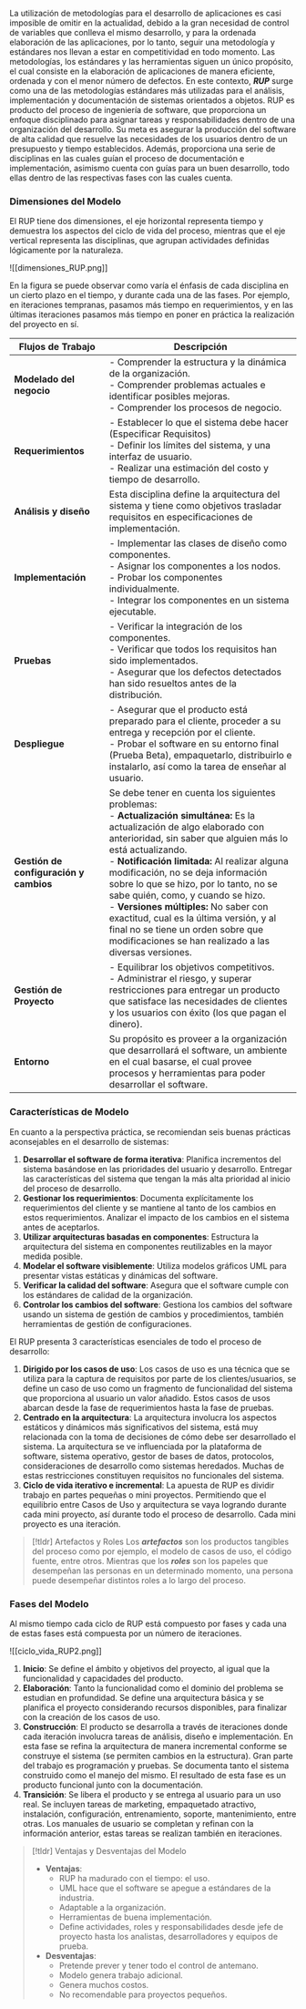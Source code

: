 La utilización de metodologías para el desarrollo de aplicaciones es casi imposible de omitir en la actualidad, debido a la gran necesidad de control de variables que conlleva el mismo desarrollo, y para la ordenada elaboración de las aplicaciones, por lo tanto, seguir una metodología y estándares nos llevan a estar en competitividad en todo momento. Las metodologías, los estándares y las herramientas siguen un único propósito, el cual consiste en la elaboración de aplicaciones de manera eficiente, ordenada y con el menor número de defectos.
En este contexto, ***RUP*** surge como una de las metodologías estándares más utilizadas para el análisis, implementación y documentación de sistemas orientados a objetos.
RUP es producto del proceso de ingeniería de software, que proporciona un enfoque disciplinado para asignar tareas y responsabilidades dentro de una organización del desarrollo. Su meta es asegurar la producción del software de alta calidad que resuelve las necesidades de los usuarios dentro de un presupuesto y tiempo establecidos. Además, proporciona una serie de disciplinas en las cuales guían el proceso de documentación e implementación, asimismo cuenta con guías para un buen desarrollo, todo ellas dentro de las respectivas fases con las cuales cuenta.

### Dimensiones del Modelo

El RUP tiene dos dimensiones, el eje horizontal representa tiempo y demuestra los aspectos del ciclo de vida del proceso, mientras que el eje vertical representa las disciplinas, que agrupan actividades definidas lógicamente por la naturaleza.

![[dimensiones_RUP.png]]

En la figura se puede observar como varía el énfasis de cada disciplina en un cierto plazo en el tiempo, y durante cada una de las fases. Por ejemplo, en iteraciones tempranas, pasamos más tiempo en requerimientos, y en las últimas iteraciones pasamos más tiempo en poner en práctica la realización del proyecto en sí. 

| Flujos de Trabajo                      | Descripción                                                                                                                                                                                                                                                                                                                                                                                                                                                                                                                                               |
| -------------------------------------- | --------------------------------------------------------------------------------------------------------------------------------------------------------------------------------------------------------------------------------------------------------------------------------------------------------------------------------------------------------------------------------------------------------------------------------------------------------------------------------------------------------------------------------------------------------- |
| **Modelado del negocio**               | - Comprender la estructura y la dinámica de la organización. <br>- Comprender problemas actuales e identificar posibles mejoras. <br>- Comprender los procesos de negocio.                                                                                                                                                                                                                                                                                                                                                                                |
| **Requerimientos**                     | - Establecer lo que el sistema debe hacer (Especificar Requisitos) <br>- Definir los límites del sistema, y una interfaz de usuario. <br>- Realizar una estimación del costo y tiempo de desarrollo.                                                                                                                                                                                                                                                                                                                                                      |
| **Análisis y diseño**                  | Esta disciplina define la arquitectura del sistema y tiene como objetivos trasladar requisitos en especificaciones de implementación.                                                                                                                                                                                                                                                                                                                                                                                                                     |
| **Implementación**                     | - Implementar las clases de diseño como componentes.<br>- Asignar los componentes a los nodos.<br>- Probar los componentes individualmente.<br>- Integrar los componentes en un sistema ejecutable.                                                                                                                                                                                                                                                                                                                                                       |
| **Pruebas**                            | - Verificar la integración de los componentes.<br>- Verificar que todos los requisitos han sido implementados.<br>- Asegurar que los defectos detectados han sido resueltos antes de la distribución.                                                                                                                                                                                                                                                                                                                                                     |
| **Despliegue**                         | - Asegurar que el producto está preparado para el cliente, proceder a su entrega y recepción por el cliente.<br>- Probar el software en su entorno final (Prueba Beta), empaquetarlo, distribuirlo e instalarlo, así como la tarea de enseñar al usuario.                                                                                                                                                                                                                                                                                                 |
| **Gestión de configuración y cambios** | Se debe tener en cuenta los siguientes problemas:<br>- **Actualización simultánea:** Es la actualización de algo elaborado con anterioridad, sin saber que alguien más lo está actualizando. <br>- **Notificación limitada:** Al realizar alguna modificación, no se deja información sobre lo que se hizo, por lo tanto, no se sabe quién, como, y cuando se hizo. <br>- **Versiones múltiples:** No saber con exactitud, cual es la última versión, y al final no se tiene un orden sobre que modificaciones se han realizado a las diversas versiones. |
| **Gestión de Proyecto**                | - Equilibrar los objetivos competitivos. <br>- Administrar el riesgo, y superar restricciones para entregar un producto que satisface las necesidades de clientes y los usuarios con éxito (los que pagan el dinero).                                                                                                                                                                                                                                                                                                                                     |
| **Entorno**                            | Su propósito es proveer a la organización que desarrollará el software, un ambiente en el cual basarse, el cual provee procesos y herramientas para poder desarrollar el software.                                                                                                                                                                                                                                                                                                                                                                        |

### Características de Modelo

En cuanto a la perspectiva práctica, se recomiendan seis buenas prácticas aconsejables en el desarrollo de sistemas:

1. **Desarrollar el software de forma iterativa**: Planifica incrementos del sistema basándose en las prioridades del usuario y desarrollo. Entregar las características del sistema que tengan la más alta prioridad al inicio del proceso de desarrollo. 
2. **Gestionar los requerimientos**: Documenta explícitamente los requerimientos del cliente y se mantiene al tanto de los cambios en estos requerimientos. Analizar el impacto de los cambios en el sistema antes de aceptarlos.
3. **Utilizar arquitecturas basadas en componentes**: Estructura la arquitectura del sistema en componentes reutilizables en la mayor medida posible.
4. **Modelar el software visiblemente**: Utiliza modelos gráficos UML para presentar vistas estáticas y dinámicas del software. 
5. **Verificar la calidad del software**: Asegura que el software cumple con los estándares de calidad de la organización.
6. **Controlar los cambios del software**: Gestiona los cambios del software usando un sistema de gestión de cambios y procedimientos, también herramientas de gestión de configuraciones. 

El RUP presenta 3 características esenciales de todo el proceso de desarrollo:

1. **Dirigido por los casos de uso**: Los casos de uso es una técnica que se utiliza para la captura de requisitos por parte de los clientes/usuarios, se define un caso de uso como un fragmento de funcionalidad del sistema que proporciona al usuario un valor añadido. Estos casos de usos abarcan desde la fase de requerimientos hasta la fase de pruebas.
2. **Centrado en la arquitectura**: La arquitectura involucra los aspectos estáticos y dinámicos más significativos del sistema, está muy relacionada con la toma de decisiones de cómo debe ser desarrollado el sistema. La arquitectura se ve influenciada por la plataforma de software, sistema operativo, gestor de bases de datos, protocolos, consideraciones de desarrollo como sistemas heredados. Muchas de estas restricciones constituyen requisitos no funcionales del sistema. 
3. **Ciclo de vida iterativo e incremental**: La apuesta de RUP es dividir trabajo en partes pequeñas o mini proyectos. Permitiendo que el equilibrio entre Casos de Uso y arquitectura se vaya logrando durante cada mini proyecto, así durante todo el proceso de desarrollo. Cada mini proyecto es una iteración.

>[!tldr] Artefactos y Roles
>Los ***artefactos*** son los productos tangibles del proceso como por ejemplo, el modelo de casos de uso, el código fuente, entre otros. Mientras que los ***roles*** son los papeles que desempeñan las personas en un determinado momento, una persona puede desempeñar distintos roles a lo largo del proceso.

### Fases del Modelo

Al mismo tiempo cada ciclo de RUP está compuesto por fases y cada una de estas fases está compuesta por un número de iteraciones.

![[ciclo_vida_RUP2.png]]


1. **Inicio**: Se define el ámbito y objetivos del proyecto, al igual que la funcionalidad y capacidades del producto.
2. **Elaboración**: Tanto la funcionalidad como el dominio del problema se estudian en profundidad. Se define una arquitectura básica y se planifica el proyecto considerando recursos disponibles, para finalizar con la creación de los casos de uso.
3. **Construcción**: El producto se desarrolla a través de iteraciones donde cada iteración involucra tareas de análisis, diseño e implementación. En esta fase se refina la arquitectura de manera incremental conforme se construye el sistema (se permiten cambios en la estructura). Gran parte del trabajo es programación y pruebas. Se documenta tanto el sistema construido como el manejo del mismo. El resultado de esta fase es un producto funcional junto con la documentación.
4. **Transición**: Se libera el producto y se entrega al usuario para un uso real. Se incluyen tareas de marketing, empaquetado atractivo, instalación, configuración, entrenamiento, soporte, mantenimiento, entre otras. Los manuales de usuario se completan y refinan con la información anterior, estas tareas se realizan también en iteraciones. 

>[!tldr] Ventajas y Desventajas del Modelo
>- **Ventajas**:
>	- RUP ha madurado con el tiempo: el uso. 
>	- UML hace que el software se apegue a estándares de la industria. 
>	- Adaptable a la organización. 
>	- Herramientas de buena implementación. 
>	- Define actividades, roles y responsabilidades desde jefe de proyecto hasta los analistas, desarrolladores y equipos de prueba.
>- **Desventajas**:
>	- Pretende prever y tener todo el control de antemano. 
>	- Modelo genera trabajo adicional. 
>	- Genera muchos costos.
>	- No recomendable para proyectos pequeños.
